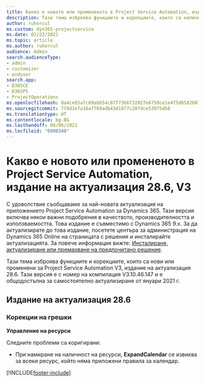 ```yaml
---
title: Какво е новото или промененото в Project Service Automation, издание на актуализация 28.6, актуална корекция, V3
description: Тази тема изброява функциите и корекциите, които са налични за актуализацията на Project Service Automation, издание 28.6, актуална корекция, V3.
author: ruhercul
ms.custom: dyn365-projectservice
ms.date: 02/22/2021
ms.topic: article
ms.author: ruhercul
audience: Admin
search.audienceType:
- admin
- customizer
- enduser
search.app:
- D365CE
- D365PS
- ProjectOperations
ms.openlocfilehash: 8a4ceb5a7c69abb54c87f7366f32027e6750ce1e4f5d6582087ed44612afbeb1
ms.sourcegitcommit: 7f8d1e7a16af769adb43d1877c28fdce53975db8
ms.translationtype: HT
ms.contentlocale: bg-BG
ms.lasthandoff: 08/06/2021
ms.locfileid: "6990348"
---
```

# <a name="whats-new-or-changed-in-project-service-automation-update-release-286-v3"></a>Какво е новото или промененото в Project Service Automation, издание на актуализация 28.6, V3

С удоволствие съобщаваме за най-новата актуализация на приложението Project Service Automation за Dynamics 365. Тази версия включва някои важни подобрения в качеството, производителността и използваемостта. Това издание е съвместимо с Dynamics 365 9.x. За да актуализирате до това издание, посетете центъра за администрация на Dynamics 365 Online на страницата с решения и инсталирайте актуализацията. За повече информация вижте: [Инсталиране, актуализиране или премахване на предпочитано решение](/power-platform/admin/install-remove-preferred-solution).

Тази тема изброява функциите и корекциите, които са нови или променени за Project Service Automation V3, издание на актуализация 28.6. Тази версия е с номер на компилация V3.10.46.147 и е общодостъпна за самостоятелно актуализиране от януари 2021 г.

## <a name="update-release-286"></a>Издание на актуализация 28.6

### <a name="bug-fixes"></a>Корекции на грешки


**Управление на ресурси**

Следните проблеми са коригирани:

- При намиране на наличност на ресурси, **ExpandCalendar** се извиква за всеки ресурс, който няма приложени правила за календар.


[!INCLUDE[footer-include](../includes/footer-banner.md)]